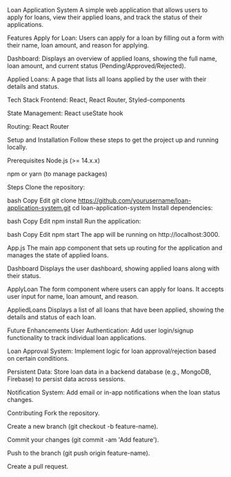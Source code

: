 Loan Application System
A simple web application that allows users to apply for loans, view their applied loans, and track the status of their applications.

Features
Apply for Loan: Users can apply for a loan by filling out a form with their name, loan amount, and reason for applying.

Dashboard: Displays an overview of applied loans, showing the full name, loan amount, and current status (Pending/Approved/Rejected).

Applied Loans: A page that lists all loans applied by the user with their details and status.

Tech Stack
Frontend: React, React Router, Styled-components

State Management: React useState hook

Routing: React Router

Setup and Installation
Follow these steps to get the project up and running locally.

Prerequisites
Node.js (>= 14.x.x)

npm or yarn (to manage packages)

Steps
Clone the repository:

bash
Copy
Edit
git clone https://github.com/yourusername/loan-application-system.git
cd loan-application-system
Install dependencies:

bash
Copy
Edit
npm install
Run the application:

bash
Copy
Edit
npm start
The app will be running on http://localhost:3000.

App.js
The main app component that sets up routing for the application and manages the state of applied loans.

Dashboard
Displays the user dashboard, showing applied loans along with their status.

ApplyLoan
The form component where users can apply for loans. It accepts user input for name, loan amount, and reason.

AppliedLoans
Displays a list of all loans that have been applied, showing the details and status of each loan.

Future Enhancements
User Authentication: Add user login/signup functionality to track individual loan applications.

Loan Approval System: Implement logic for loan approval/rejection based on certain conditions.

Persistent Data: Store loan data in a backend database (e.g., MongoDB, Firebase) to persist data across sessions.

Notification System: Add email or in-app notifications when the loan status changes.

Contributing
Fork the repository.

Create a new branch (git checkout -b feature-name).

Commit your changes (git commit -am 'Add feature').

Push to the branch (git push origin feature-name).

Create a pull request.
